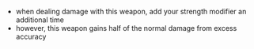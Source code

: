 * when dealing damage with this weapon, add your strength modifier an additional time
* however, this weapon gains half of the normal damage from excess accuracy

